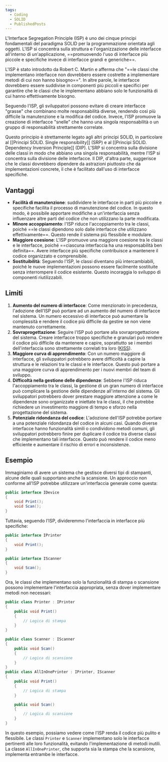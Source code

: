 ```yaml
---
tags:
  - Coding
  - SOLID
  - PublishedPosts
---
```



L'Interface Segregation Principle (ISP) è uno dei cinque principi fondamentali del paradigma SOLID per la programmazione orientata agli oggetti.
L'ISP si concentra sulla struttura e l'organizzazione delle interfacce all'interno di un'applicazione, ==promuovendo l'uso di interfacce più piccole e specifiche invece di interfacce grandi e generiche==.

L'ISP è stato introdotto da Robert C. Martin e afferma che "==le classi che implementano interfacce non dovrebbero essere costrette a implementare metodi di cui non hanno bisogno==". In altre parole, le interfacce dovrebbero essere suddivise in componenti più piccoli e specifici per garantire che le classi che le implementano abbiano solo le funzionalità di cui hanno effettivamente bisogno.

Seguendo l'ISP, gli sviluppatori possono evitare di creare interfacce "grasse" che combinano molte responsabilità diverse, rendendo così più difficile la manutenzione e la modifica del codice. Invece, l'ISP promuove la creazione di interfacce "snelle" che hanno una singola responsabilità o un gruppo di responsabilità strettamente correlate.

Questo principio è strettamente legato agli altri principi SOLID, in particolare al  [[Principi SOLID. Single responsibility]] (SRP) e al [[Principi SOLID. Dependency Inversion Principle]] (DIP). L'SRP si concentra sulla divisione delle classi in modo che abbiano una singola responsabilità, mentre l'ISP si concentra sulla divisione delle interfacce. Il DIP, d'altra parte, suggerisce che le classi dovrebbero dipendere da astrazioni piuttosto che da implementazioni concrete, il che è facilitato dall'uso di interfacce specifiche.

## Vantaggi

- **Facilità di manutenzione**: suddividere le interfacce in parti più piccole e specifiche facilita il processo di manutenzione del codice. In questo modo, è possibile apportare modifiche a un'interfaccia senza influenzare altre parti del codice che non utilizzano la parte modificata.
- **Minore accoppiamento**: l'ISP riduce l'accoppiamento tra le classi, poiché ==le classi dipendono solo dalle interfacce che utilizzano effettivamente==. Questo rende il sistema più flessibile e modulare.
- **Maggiore coesione**: L'ISP promuove una maggiore coesione tra le classi e le interfacce, poiché ==ciascuna interfaccia ha una responsabilità ben definita==. Avere interfacce più specifiche contribuisce a mantenere il codice organizzato e comprensibile.
- **Sostituibilità**: Seguendo l'ISP, le classi diventano più intercambiabili, poiché le nuove implementazioni possono essere facilmente sostituite senza interrompere il codice esistente. Questo incoraggia lo sviluppo di componenti riutilizzabili.

## Limiti

1. **Aumento del numero di interfacce**: Come menzionato in precedenza, l'adozione dell'ISP può portare ad un aumento del numero di interfacce nel sistema. Un numero eccessivo di interfacce può aumentare la complessità e rendere il codice più difficile da gestire se non viene mantenuto correttamente.
2. **Sovraprogettazione**: Seguire l'ISP può portare alla sovraprogettazione del sistema. Creare interfacce troppo specifiche e granulari può rendere il codice più difficile da mantenere e capire, soprattutto se i membri dell'interfaccia sono strettamente correlati tra loro ([KISS](https://it.wikipedia.org/wiki/KISS_(sviluppo_software))).
3. **Maggiore curva di apprendimento**: Con un numero maggiore di interfacce, gli sviluppatori potrebbero avere difficoltà a capire la struttura e le relazioni tra le classi e le interfacce. Questo può portare a una maggiore curva di apprendimento per i nuovi membri del team di sviluppo.
4. **Difficoltà nella gestione delle dipendenze**: Sebbene l'ISP riduca l'accoppiamento tra le classi, la gestione di un gran numero di interfacce può complicare la gestione delle dipendenze all'interno del sistema. Gli sviluppatori potrebbero dover prestare maggiore attenzione a come le dipendenze sono organizzate e iniettate tra le classi, il che potrebbe richiedere un investimento maggiore di tempo e sforzo nella progettazione del sistema.
5. **Potenziale ridondanza del codice**: L'adozione dell'ISP potrebbe portare a una potenziale ridondanza del codice in alcuni casi. Quando diverse interfacce hanno funzionalità simili o condividono metodi comuni, gli sviluppatori potrebbero finire per duplicare il codice tra diverse classi che implementano tali interfacce. Questo può rendere il codice meno efficiente e aumentare il rischio di errori e inconsistenze.

## Esempio

Immaginiamo di avere un sistema che gestisce diversi tipi di stampanti, alcune delle quali supportano anche la scansione.
Un approccio non conforme all'ISP potrebbe utilizzare un'interfaccia generale come questa:
```csharp
public interface IDevice
{
    void Print();
    void Scan();
}
```
Tuttavia, seguendo l'ISP, divideremmo l'interfaccia in interfacce più specifiche:
```csharp
public interface IPrinter
{
    void Print();
}

public interface IScanner
{
    void Scan();
}
```
Ora, le classi che implementano solo la funzionalità di stampa o scansione possono implementare l'interfaccia appropriata, senza dover implementare metodi non necessari:
```csharp
public class Printer : IPrinter
{
    public void Print()
    {
        // Logica di stampa
    }
}

public class Scanner : IScanner
{
    public void Scan()
    {
        // Logica di scansione
    }
}
public class AllInOnePrinter : IPrinter, IScanner
{
    public void Print()
    {
        // Logica di stampa
    }

    public void Scan()
    {
        // Logica di scansione
    }
}
```

In questo esempio, possiamo vedere come l'ISP renda il codice più pulito e flessibile. Le classi `Printer` e `Scanner` implementano solo le interfacce pertinenti alle loro funzionalità, evitando l'implementazione di metodi inutili.
La classe `AllInOnePrinter`, che supporta sia la stampa che la scansione, implementa entrambe le interfacce.